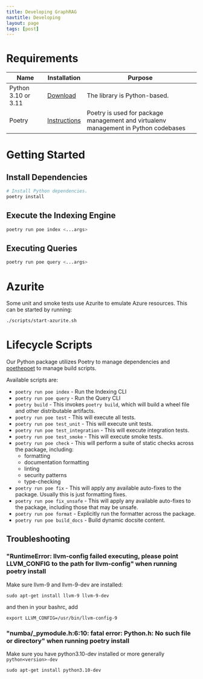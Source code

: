 ```yaml
---
title: Developing GraphRAG
navtitle: Developing
layout: page
tags: [post]
---
```


# Requirements

| Name | Installation | Purpose
--- | --- | ---
Python 3.10 or 3.11 | [Download](https://www.python.org/downloads/) | The library is Python-based.
Poetry | [Instructions](https://python-poetry.org/docs/#installation) | Poetry is used for package management and virtualenv management in Python codebases

# Getting Started

## Install Dependencies
```sh
# Install Python dependencies.
poetry install
```

## Execute the Indexing Engine

```sh
poetry run poe index <...args>
```

## Executing Queries
```sh
poetry run poe query <...args>
```

# Azurite
Some unit and smoke tests use Azurite to emulate Azure resources. This can be started by running:

```sh
./scripts/start-azurite.sh
```

# Lifecycle Scripts
Our Python package utilizes Poetry to manage dependencies and [poethepoet](https://pypi.org/project/poethepoet/) to manage build scripts.

Available scripts are:

* `poetry run poe index` - Run the Indexing CLI
* `poetry run poe query` - Run the Query CLI
* `poetry build` - This invokes `poetry build`, which will build a wheel file and other distributable artifacts.
* `poetry run poe test` - This will execute all tests.
* `poetry run poe test_unit` - This will execute unit tests.
* `poetry run poe test_integration` - This will execute integration tests.
* `poetry run poe test_smoke` - This will execute smoke tests.
* `poetry run poe check` - This will perform a suite of static checks across the package, including:
  * formatting
  * documentation formatting
  * linting
  * security patterns
  * type-checking
* `poetry run poe fix` - This will apply any available auto-fixes to the package. Usually this is just formatting fixes.
* `poetry run poe fix_unsafe` - This will apply any available auto-fixes to the package, including those that may be unsafe.
* `poetry run poe format` - Explicitly run the formatter across the package.
* `poetry run poe build_docs` - Build dynamic docsite content.

## Troubleshooting
### "RuntimeError: llvm-config failed executing, please point LLVM_CONFIG to the path for llvm-config" when running poetry install
Make sure llvm-9 and llvm-9-dev are installed:

`sudo apt-get install llvm-9 llvm-9-dev`

and then in your bashrc, add

`export LLVM_CONFIG=/usr/bin/llvm-config-9`

### "numba/_pymodule.h:6:10: fatal error: Python.h: No such file or directory" when running poetry install

Make sure you have python3.10-dev installed or more generally `python<version>-dev`

`sudo apt-get install python3.10-dev`